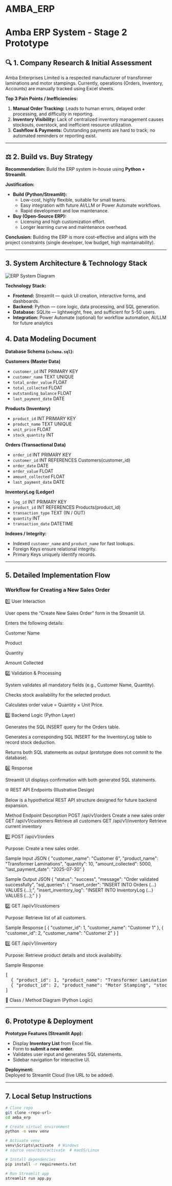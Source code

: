 # AMBA_ERP
# Amba ERP System - Stage 2 Prototype

## 🔍 1. Company Research & Initial Assessment

Amba Enterprises Limited is a respected manufacturer of transformer laminations and motor stampings. Currently, operations (Orders, Inventory, Accounts) are manually tracked using Excel sheets.  

**Top 3 Pain Points / Inefficiencies:**
1. **Manual Order Tracking:** Leads to human errors, delayed order processing, and difficulty in reporting.
2. **Inventory Visibility:** Lack of centralized inventory management causes stockouts, overstock, and inefficient resource utilization.
3. **Cashflow & Payments:** Outstanding payments are hard to track; no automated reminders or reporting exist.

---

## ⚖️ 2. Build vs. Buy Strategy

**Recommendation:** Build the ERP system in-house using **Python + Streamlit**.

**Justification:**
- **Build (Python/Streamlit):**
  - Low-cost, highly flexible, suitable for small teams.
  - Easy integration with future AI/LLM or Power Automate workflows.
  - Rapid development and low maintenance.
- **Buy (Open-Source ERP):**
  - Licensing and high customization effort.
  - Longer learning curve and maintenance overhead.
  
**Conclusion:** Building the ERP is more cost-effective and aligns with the project constraints (single developer, low budget, high maintainability).

---

## ️3. System Architecture & Technology Stack

![ERP System Diagram](images/System_Architecture.png)


**Technology Stack:**
- **Frontend:** Streamlit — quick UI creation, interactive forms, and dashboards.
- **Backend:** Python — core logic, data processing, and SQL generation.
- **Database:** SQLite — lightweight, free, and sufficient for 5-50 users.
- **Integration:** Power Automate (optional) for workflow automation, AI/LLM for future analytics

## ️4. Data Modeling Document

**Database Schema (`schema.sql`):**

**Customers (Master Data)**
- `customer_id` INT PRIMARY KEY
- `customer_name` TEXT UNIQUE
- `total_order_value` FLOAT
- `total_collected` FLOAT
- `outstanding_balance` FLOAT
- `last_payment_date` DATE

**Products (Inventory)**
- `product_id` INT PRIMARY KEY
- `product_name` TEXT UNIQUE
- `unit_price` FLOAT
- `stock_quantity` INT

**Orders (Transactional Data)**
- `order_id` INT PRIMARY KEY
- `customer_id` INT REFERENCES Customers(customer_id)
- `order_date` DATE
- `order_value` FLOAT
- `amount_collected` FLOAT
- `last_payment_date` DATE

**InventoryLog (Ledger)**
- `log_id` INT PRIMARY KEY
- `product_id` INT REFERENCES Products(product_id)
- `transaction_type` TEXT (IN / OUT)
- `quantity` INT
- `transaction_date` DATETIME

**Indexes / Integrity:**
- Indexed `customer_name` and `product_name` for fast lookups.
- Foreign Keys ensure relational integrity.
- Primary Keys uniquely identify records.

---

## 5. Detailed Implementation Flow

### Workflow for Creating a New Sales Order
1️⃣ User Interaction

User opens the “Create New Sales Order” form in the Streamlit UI.

Enters the following details:

Customer Name

Product

Quantity

Amount Collected



2️⃣ Validation & Processing

System validates all mandatory fields (e.g., Customer Name, Quantity).

Checks stock availability for the selected product.

Calculates order value = Quantity × Unit Price.

3️⃣ Backend Logic (Python Layer)

Generates the SQL INSERT query for the Orders table.

Generates a corresponding SQL INSERT for the InventoryLog table to record stock deduction.

Returns both SQL statements as output (prototype does not commit to the database).

4️⃣ Response

Streamlit UI displays confirmation with both generated SQL statements.

🌐 REST API Endpoints (Illustrative Design)

Below is a hypothetical REST API structure designed for future backend expansion.

Method	Endpoint	Description
POST	/api/v1/orders	Create a new sales order
GET	/api/v1/customers	Retrieve all customers
GET	/api/v1/inventory	Retrieve current inventory

1️⃣ POST /api/v1/orders

Purpose: Create a new sales order.

Sample Input JSON
{
  "customer_name": "Customer 6",
  "product_name": "Transformer Laminations",
  "quantity": 10,
  "amount_collected": 5000,
  "last_payment_date": "2025-07-30"
}

Sample Output JSON
{
  "status": "success",
  "message": "Order validated successfully",
  "sql_queries": {
    "insert_order": "INSERT INTO Orders (...) VALUES (...);",
    "insert_inventory_log": "INSERT INTO InventoryLog (...) VALUES (...);"
  }
}

2️⃣ GET /api/v1/customers

Purpose: Retrieve list of all customers.

Sample Response
[
  { "customer_id": 1, "customer_name": "Customer 1" },
  { "customer_id": 2, "customer_name": "Customer 2" }
]

3️⃣ GET /api/v1/inventory

Purpose: Retrieve product details and stock availability.

Sample Response
<pre>
[
  { "product_id": 1, "product_name": "Transformer Laminations", "stock_quantity": 120, "unit_price": 1500 },
  { "product_id": 2, "product_name": "Motor Stamping", "stock_quantity": 80, "unit_price": 2000 }
]
</pre>


🧱 Class / Method Diagram (Python Logic)
 
---

## 6. Prototype & Deployment

**Prototype Features (Streamlit App):**
- Display **Inventory List** from Excel file.
- Form to **submit a new order**.
- Validates user input and generates SQL statements.
- Sidebar navigation for interactive UI.

**Deployment:**  
Deployed to Streamlit Cloud (live URL to be added).

---

## 7. Local Setup Instructions

```bash
# Clone repo
git clone <repo-url>
cd amba_erp

# Create virtual environment
python -m venv venv

# Activate venv
venv\Scripts\activate  # Windows
# source venv/bin/activate  # macOS/Linux

# Install dependencies
pip install -r requirements.txt

# Run Streamlit app
streamlit run app.py
